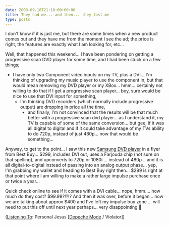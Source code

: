 ```yaml
---
date: 2003-09-18T21:18:00+00:00
title: They had me... and then... they lost me
type: posts
---
```

I don't know if it is just me, but there are some times when a new product comes out and they have me from the moment I see the ad; the price is right, the features are exactly what I am looking for, etc...

Well, that happened this weekend... I have been pondering on getting a progressive scan DVD player for some time, and I had been stuck on a few things;

  * I have only two Component video inputs on my TV, plus a DVI... I'm thinking of upgrading my music player to use the component in, but that would mean removing my DVD player or my XBox... hmm... certainly not willing to do that if I get a progressive scan player... boy, sure would be nice to use that DVI input for something,
      * I'm thinking DVD recorders (which normally include progressive output) are dropping in price all the time,
          * and finally, I'm not convinced that the results will be that much better with a progressive scan dvd player... as I understand it, my TV is capable of some of the same conversion... but gee, if it was all digital to digital and if it could take advantage of my TVs ability to do 720p, instead of just 480p... now that would be something...

Anyway, to get to the point... I saw this new [Samsung DVD player](https://www.samsungusa.com/cgi-bin/nabc/product/b2c_product_detail.jsp?eUser=&prod_id=DVD-HD931%2fXAA) in a flyer from Best Buy... $299, includes DVI out, uses a Farjouda chip (not sure on that spelling), and upconverts to 720p or 1080i ... instead of 480p .. and it is all digital-to-digital instead of passing into an analog output phase... yep, I'm grabbing my wallet and heading to Best Buy right then... $299 is right at that point where I am willing to make a rather large impulse purchase once or twice a year...

Quick check online to see if it comes with a DVI cable... nope, hmm.... how much do they cost? $99.99?!?!? And then it was over, before it began... now we are talking about approx $400 and I've left my impulse buy zone ... will need to put this off until next year perhaps... very disappointing 🙂


  ([Listening To](https://learn.microsoft.com/en-us/previous-versions/dotnet/articles/ms973230(v=msdn.10)): Personal Jesus [[Depeche Mode](https://open.spotify.com/search/Depeche%20Mode/artists) / Violator])
